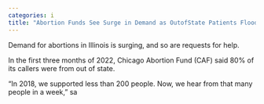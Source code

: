 ```yaml
---
categories: i
title: "Abortion Funds See Surge in Demand as OutofState Patients Flood Illinois"
---
```


Demand for abortions in Illinois is surging, and so are requests for help.



In the first three months of 2022, Chicago Abortion Fund (CAF) said 80% of its callers were from out of state. 



&#8220;In 2018, we supported less than 200 people. Now, we hear from that many people in a week,&#8221; sa